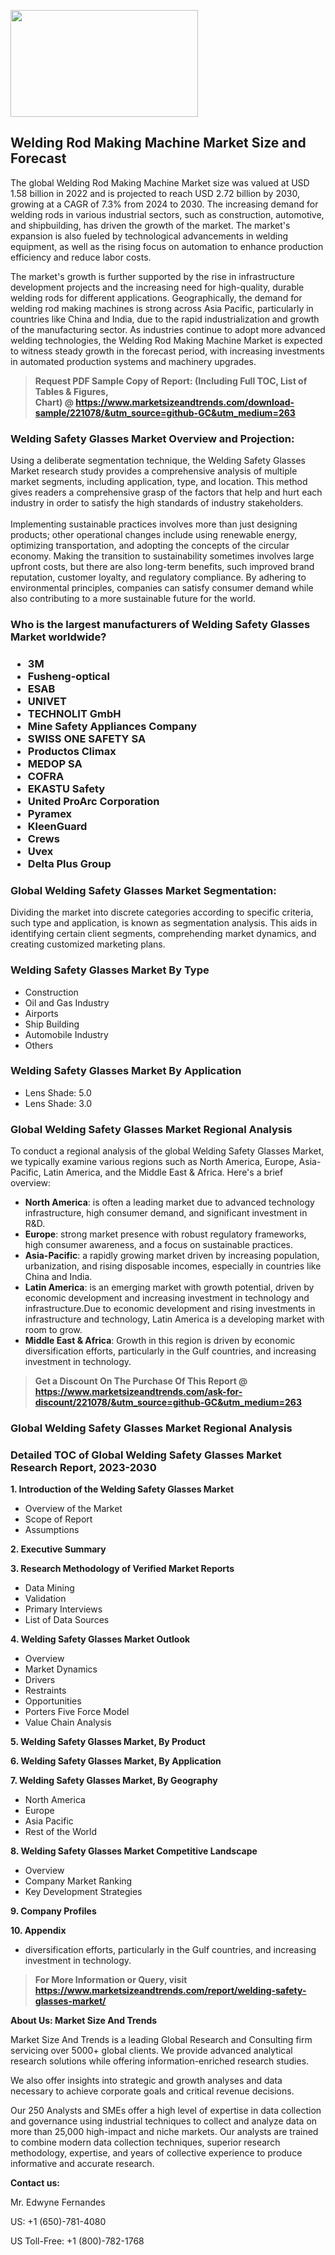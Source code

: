 <p><img class="alignnone size-medium wp-image-20088" src="https://ffe5etoiles.com/wp-content/uploads/2024/12/MST1-300x171.png" alt="" width="300" height="171" /></p><h2>Welding Rod Making Machine Market Size and Forecast</h2><p>The global Welding Rod Making Machine Market size was valued at USD 1.58 billion in 2022 and is projected to reach USD 2.72 billion by 2030, growing at a CAGR of 7.3% from 2024 to 2030. The increasing demand for welding rods in various industrial sectors, such as construction, automotive, and shipbuilding, has driven the growth of the market. The market's expansion is also fueled by technological advancements in welding equipment, as well as the rising focus on automation to enhance production efficiency and reduce labor costs.</p><p>The market's growth is further supported by the rise in infrastructure development projects and the increasing need for high-quality, durable welding rods for different applications. Geographically, the demand for welding rod making machines is strong across Asia Pacific, particularly in countries like China and India, due to the rapid industrialization and growth of the manufacturing sector. As industries continue to adopt more advanced welding technologies, the Welding Rod Making Machine Market is expected to witness steady growth in the forecast period, with increasing investments in automated production systems and machinery upgrades.</p></p><blockquote id="" class=""><strong>Request PDF Sample Copy of Report: (Including Full TOC, List of Tables &amp; Figures, Chart)&nbsp;@&nbsp;<strong><a href="https://www.marketsizeandtrends.com/download-sample/221078/&utm_source=github-GC&utm_medium=263" target="_blank">https://www.marketsizeandtrends.com/download-sample/221078/&utm_source=github-GC&utm_medium=263</a></strong></strong></blockquote><h3 id="" class="">Welding Safety Glasses Market&nbsp;Overview and Projection:</h3><p id="" class="">Using a deliberate segmentation technique, the Welding Safety Glasses Market research study provides a comprehensive analysis of multiple market segments, including application, type, and location. This method gives readers a comprehensive grasp of the factors that help and hurt each industry in order to satisfy the high standards of industry stakeholders. <br /> <br />Implementing sustainable practices involves more than just designing products; other operational changes include using renewable energy, optimizing transportation, and adopting the concepts of the circular economy. Making the transition to sustainability sometimes involves large upfront costs, but there are also long-term benefits, such improved brand reputation, customer loyalty, and regulatory compliance. By adhering to environmental principles, companies can satisfy consumer demand while also contributing to a more sustainable future for the world.</p><h3 id="" class="">Who is the largest manufacturers of&nbsp;Welding Safety Glasses Market worldwide?</h3><h3 class=""><p><ul><li>3M </li><li> Fusheng-optical </li><li> ESAB </li><li> UNIVET </li><li> TECHNOLIT GmbH </li><li> Mine Safety Appliances Company </li><li> SWISS ONE SAFETY SA </li><li> Productos Climax </li><li> MEDOP SA </li><li> COFRA </li><li> EKASTU Safety </li><li> United ProArc Corporation </li><li> Pyramex </li><li> KleenGuard </li><li> Crews </li><li> Uvex </li><li> Delta Plus Group</li></ul></p></h3><h3 id="" class="">Global&nbsp;Welding Safety Glasses Market Segmentation:</h3><p id="" class="">Dividing the market into discrete categories according to specific criteria, such type and application, is known as segmentation analysis. This aids in identifying certain client segments, comprehending market dynamics, and creating customized marketing plans.</p><h3 id="" class="">Welding Safety Glasses Market&nbsp;By Type</h3><p><p><ul><li>Construction</li><li> Oil and Gas Industry</li><li> Airports</li><li> Ship Building</li><li> Automobile Industry</li><li> Others</p></li></ul></p></p><h3 id="" class="">Welding Safety Glasses Market&nbsp;By Application</h3><p class=""><p><ul><li>Lens Shade: 5.0</li><li> Lens Shade: 3.0</li></ul></p></p><h3 id="" class="">Global Welding Safety Glasses Market Regional Analysis</h3><p id="" class="">To conduct a regional analysis of the global Welding Safety Glasses Market, we typically examine various regions such as North America, Europe, Asia-Pacific, Latin America, and the Middle East &amp; Africa. Here's a brief overview:</p><ul><li><strong>North America</strong>: is often a leading market due to advanced technology infrastructure, high consumer demand, and significant investment in R&amp;D.</li><li><strong>Europe</strong>: strong market presence with robust regulatory frameworks, high consumer awareness, and a focus on sustainable practices.</li><li><strong>Asia-Pacific</strong>: a rapidly growing market driven by increasing population, urbanization, and rising disposable incomes, especially in countries like China and India.</li><li><strong>Latin America</strong>: is an emerging market with growth potential, driven by economic development and increasing investment in technology and infrastructure.Due to economic development and rising investments in infrastructure and technology, Latin America is a developing market with room to grow.</li><li><strong>Middle East &amp; Africa</strong>: Growth in this region is driven by economic diversification efforts, particularly in the Gulf countries, and increasing investment in technology.</li></ul><blockquote id="" class=""><strong>Get a Discount On The Purchase Of This Report @ <strong><a href="https://www.marketsizeandtrends.com/ask-for-discount/221078/&utm_source=github-GC&utm_medium=263" target="_blank">https://www.marketsizeandtrends.com/ask-for-discount/221078/&utm_source=github-GC&utm_medium=263</a></strong></strong></blockquote><h3 id="" class="">Global Welding Safety Glasses Market Regional Analysis</h3><h3 id="" class="">Detailed TOC of Global Welding Safety Glasses Market Research Report, 2023-2030</h3><p id="" class=""><strong>1. Introduction of the Welding Safety Glasses Market</strong></p><ul><li>Overview of the Market</li><li>Scope of Report</li><li>Assumptions</li></ul><p id="" class=""><strong>2. Executive Summary</strong></p><p id="" class=""><strong>3. Research Methodology of Verified Market Reports</strong></p><ul><li>Data Mining</li><li>Validation</li><li>Primary Interviews</li><li>List of Data Sources</li></ul><p id="" class=""><strong>4. Welding Safety Glasses Market Outlook</strong></p><ul><li>Overview</li><li>Market Dynamics</li><li>Drivers</li><li>Restraints</li><li>Opportunities</li><li>Porters Five Force Model</li><li>Value Chain Analysis</li></ul><p id="" class=""><strong>5. Welding Safety Glasses Market, By Product</strong></p><p id="" class=""><strong>6. Welding Safety Glasses Market, By Application</strong></p><p id="" class=""><strong>7. Welding Safety Glasses Market, By Geography</strong></p><ul><li>North America</li><li>Europe</li><li>Asia Pacific</li><li>Rest of the World</li></ul><p id="" class=""><strong>8. Welding Safety Glasses Market Competitive Landscape</strong></p><ul><li>Overview</li><li>Company Market Ranking</li><li>Key Development Strategies</li></ul><p id="" class=""><strong>9. Company Profiles</strong></p><p id="" class=""><strong>10. Appendix</strong></p><ul><li>diversification efforts, particularly in the Gulf countries, and increasing investment in technology.</li></ul><blockquote id="" class=""><strong>For More Information or Query, visit <strong><strong><a href="https://www.marketsizeandtrends.com/report/welding-safety-glasses-market/" target="_blank">https://www.marketsizeandtrends.com/report/welding-safety-glasses-market/</a></strong></strong></strong></blockquote><p id="" class=""><strong>About Us: Market Size And Trends</strong></p><p id="" class="">Market Size And Trends is a leading Global Research and Consulting firm servicing over 5000+ global clients. We provide advanced analytical research solutions while offering information-enriched research studies.</p><p id="" class="">We also offer insights into strategic and growth analyses and data necessary to achieve corporate goals and critical revenue decisions.</p><p id="" class="">Our 250 Analysts and SMEs offer a high level of expertise in data collection and governance using industrial techniques to collect and analyze data on more than 25,000 high-impact and niche markets. Our analysts are trained to combine modern data collection techniques, superior research methodology, expertise, and years of collective experience to produce informative and accurate research.</p><p id="" class=""><strong>Contact us:</strong></p><p id="" class="">Mr. Edwyne Fernandes</p><p id="" class="">US: +1 (650)-781-4080</p><p id="" class="">US Toll-Free: +1 (800)-782-1768</p>
